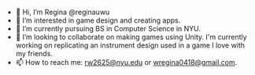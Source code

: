 - 👋 Hi, I’m Regina @reginauwu
- 👀 I’m interested in game design and creating apps.
- 🌱 I’m currently pursuing BS in Computer Science in NYU.
- 💞️ I’m looking to collaborate on making games using Unity. I'm currently working on replicating an instrument design used in a game I love with my friends.
- 📫 How to reach me: rw2625@nyu.edu or wregina0418@gmail.com.

<!---
reginauwu/reginauwu is a ✨ special ✨ repository because its `README.md` (this file) appears on your GitHub profile.
You can click the Preview link to take a look at your changes.
--->
